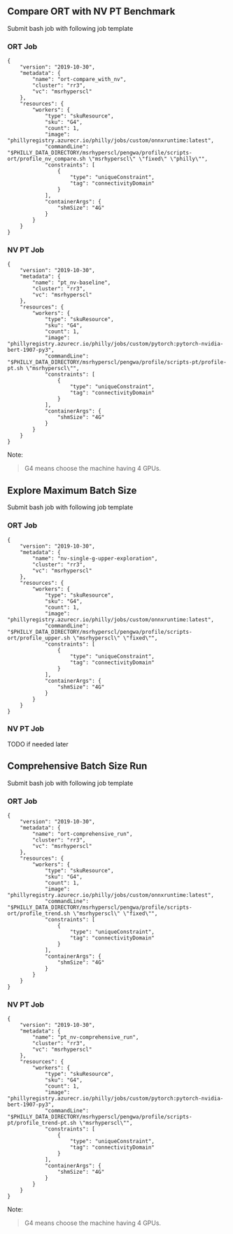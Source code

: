 ## Compare ORT with NV PT Benchmark

Submit bash job with following job template

### ORT Job

    {
        "version": "2019-10-30",
        "metadata": {
            "name": "ort-compare_with_nv",
            "cluster": "rr3",
            "vc": "msrhyperscl"
        },
        "resources": {
            "workers": {
                "type": "skuResource",
                "sku": "G4",
                "count": 1,
                "image": "phillyregistry.azurecr.io/philly/jobs/custom/onnxruntime:latest",
                "commandLine": "$PHILLY_DATA_DIRECTORY/msrhyperscl/pengwa/profile/scripts-ort/profile_nv_compare.sh \"msrhyperscl\" \"fixed\" \"philly\"",
                "constraints": [
                    {
                        "type": "uniqueConstraint",
                        "tag": "connectivityDomain"
                    }
                ],
                "containerArgs": {
                    "shmSize": "4G"
                }
            }
        }
    }

### NV PT Job

    {
        "version": "2019-10-30",
        "metadata": {
            "name": "pt_nv-baseline",
            "cluster": "rr3",
            "vc": "msrhyperscl"
        },
        "resources": {
            "workers": {
                "type": "skuResource",
                "sku": "G4",
                "count": 1,
                "image": "phillyregistry.azurecr.io/philly/jobs/custom/pytorch:pytorch-nvidia-bert-1907-py3",
                "commandLine": "$PHILLY_DATA_DIRECTORY/msrhyperscl/pengwa/profile/scripts-pt/profile-pt.sh \"msrhyperscl\"",
                "constraints": [
                    {
                        "type": "uniqueConstraint",
                        "tag": "connectivityDomain"
                    }
                ],
                "containerArgs": {
                    "shmSize": "4G"
                }
            }
        }
    }


Note: 
> G4 means choose the machine having 4 GPUs.

## Explore Maximum Batch Size

Submit bash job with following job template

### ORT Job

    {
        "version": "2019-10-30",
        "metadata": {
            "name": "nv-single-g-upper-exploration",
            "cluster": "rr3",
            "vc": "msrhyperscl"
        },
        "resources": {
            "workers": {
                "type": "skuResource",
                "sku": "G4",
                "count": 1,
                "image": "phillyregistry.azurecr.io/philly/jobs/custom/onnxruntime:latest",
                "commandLine": "$PHILLY_DATA_DIRECTORY/msrhyperscl/pengwa/profile/scripts-ort/profile_upper.sh \"msrhyperscl\" \"fixed\"",
                "constraints": [
                    {
                        "type": "uniqueConstraint",
                        "tag": "connectivityDomain"
                    }
                ],
                "containerArgs": {
                    "shmSize": "4G"
                }
            }
        }
    }



### NV PT Job

TODO if needed later

## Comprehensive Batch Size Run

Submit bash job with following job template

### ORT Job

    {
        "version": "2019-10-30",
        "metadata": {
            "name": "ort-comprehensive_run",
            "cluster": "rr3",
            "vc": "msrhyperscl"
        },
        "resources": {
            "workers": {
                "type": "skuResource",
                "sku": "G4",
                "count": 1,
                "image": "phillyregistry.azurecr.io/philly/jobs/custom/onnxruntime:latest",
                "commandLine": "$PHILLY_DATA_DIRECTORY/msrhyperscl/pengwa/profile/scripts-ort/profile_trend.sh \"msrhyperscl\" \"fixed\"",
                "constraints": [
                    {
                        "type": "uniqueConstraint",
                        "tag": "connectivityDomain"
                    }
                ],
                "containerArgs": {
                    "shmSize": "4G"
                }
            }
        }
    }



### NV PT Job

    {
        "version": "2019-10-30",
        "metadata": {
            "name": "pt_nv-comprehensive_run",
            "cluster": "rr3",
            "vc": "msrhyperscl"
        },
        "resources": {
            "workers": {
                "type": "skuResource",
                "sku": "G4",
                "count": 1,
                "image": "phillyregistry.azurecr.io/philly/jobs/custom/pytorch:pytorch-nvidia-bert-1907-py3",
                "commandLine": "$PHILLY_DATA_DIRECTORY/msrhyperscl/pengwa/profile/scripts-pt/profile_trend-pt.sh \"msrhyperscl\"",
                "constraints": [
                    {
                        "type": "uniqueConstraint",
                        "tag": "connectivityDomain"
                    }
                ],
                "containerArgs": {
                    "shmSize": "4G"
                }
            }
        }
    }


Note: 
> G4 means choose the machine having 4 GPUs.